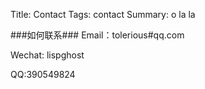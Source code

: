 Title: Contact
Tags: contact
Summary: o la la


###如何联系###
Email：tolerious#qq.com

Wechat: lispghost

QQ:390549824